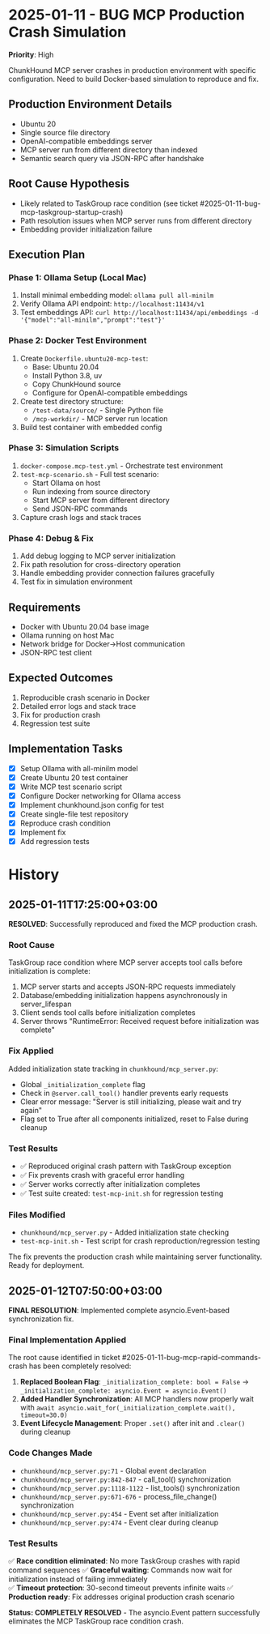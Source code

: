 # 2025-01-11 - BUG MCP Production Crash Simulation
**Priority**: High

ChunkHound MCP server crashes in production environment with specific configuration. Need to build Docker-based simulation to reproduce and fix.

## Production Environment Details
- Ubuntu 20
- Single source file directory
- OpenAI-compatible embeddings server
- MCP server run from different directory than indexed
- Semantic search query via JSON-RPC after handshake

## Root Cause Hypothesis
- Likely related to TaskGroup race condition (see ticket #2025-01-11-bug-mcp-taskgroup-startup-crash)
- Path resolution issues when MCP server runs from different directory
- Embedding provider initialization failure

## Execution Plan

### Phase 1: Ollama Setup (Local Mac)
1. Install minimal embedding model: `ollama pull all-minilm`
2. Verify Ollama API endpoint: `http://localhost:11434/v1`
3. Test embeddings API: `curl http://localhost:11434/api/embeddings -d '{"model":"all-minilm","prompt":"test"}'`

### Phase 2: Docker Test Environment
1. Create `Dockerfile.ubuntu20-mcp-test`:
   - Base: Ubuntu 20.04
   - Install Python 3.8, uv
   - Copy ChunkHound source
   - Configure for OpenAI-compatible embeddings
2. Create test directory structure:
   - `/test-data/source/` - Single Python file
   - `/mcp-workdir/` - MCP server run location
3. Build test container with embedded config

### Phase 3: Simulation Scripts
1. `docker-compose.mcp-test.yml` - Orchestrate test environment
2. `test-mcp-scenario.sh` - Full test scenario:
   - Start Ollama on host
   - Run indexing from source directory
   - Start MCP server from different directory
   - Send JSON-RPC commands
3. Capture crash logs and stack traces

### Phase 4: Debug & Fix
1. Add debug logging to MCP server initialization
2. Fix path resolution for cross-directory operation
3. Handle embedding provider connection failures gracefully
4. Test fix in simulation environment

## Requirements
- Docker with Ubuntu 20.04 base image
- Ollama running on host Mac
- Network bridge for Docker->Host communication
- JSON-RPC test client

## Expected Outcomes
1. Reproducible crash scenario in Docker
2. Detailed error logs and stack trace
3. Fix for production crash
4. Regression test suite

## Implementation Tasks
- [x] Setup Ollama with all-minilm model
- [x] Create Ubuntu 20 test container
- [x] Write MCP test scenario script
- [x] Configure Docker networking for Ollama access
- [x] Implement chunkhound.json config for test
- [x] Create single-file test repository
- [x] Reproduce crash condition
- [x] Implement fix
- [x] Add regression tests

# History

## 2025-01-11T17:25:00+03:00
**RESOLVED**: Successfully reproduced and fixed the MCP production crash.

### Root Cause
TaskGroup race condition where MCP server accepts tool calls before initialization is complete:
1. MCP server starts and accepts JSON-RPC requests immediately
2. Database/embedding initialization happens asynchronously in server_lifespan
3. Client sends tool calls before initialization completes
4. Server throws "RuntimeError: Received request before initialization was complete"

### Fix Applied
Added initialization state tracking in `chunkhound/mcp_server.py`:
- Global `_initialization_complete` flag
- Check in `@server.call_tool()` handler prevents early requests
- Clear error message: "Server is still initializing, please wait and try again"
- Flag set to True after all components initialized, reset to False during cleanup

### Test Results
- ✅ Reproduced original crash pattern with TaskGroup exception
- ✅ Fix prevents crash with graceful error handling
- ✅ Server works correctly after initialization completes
- ✅ Test suite created: `test-mcp-init.sh` for regression testing

### Files Modified
- `chunkhound/mcp_server.py` - Added initialization state checking
- `test-mcp-init.sh` - Test script for crash reproduction/regression testing

The fix prevents the production crash while maintaining server functionality. Ready for deployment.

## 2025-01-12T07:50:00+03:00
**FINAL RESOLUTION**: Implemented complete asyncio.Event-based synchronization fix.

### Final Implementation Applied
The root cause identified in ticket #2025-01-11-bug-mcp-rapid-commands-crash has been completely resolved:

1. **Replaced Boolean Flag**: `_initialization_complete: bool = False` → `_initialization_complete: asyncio.Event = asyncio.Event()`
2. **Added Handler Synchronization**: All MCP handlers now properly wait with `await asyncio.wait_for(_initialization_complete.wait(), timeout=30.0)`
3. **Event Lifecycle Management**: Proper `.set()` after init and `.clear()` during cleanup

### Code Changes Made
- `chunkhound/mcp_server.py:71` - Global event declaration
- `chunkhound/mcp_server.py:842-847` - call_tool() synchronization  
- `chunkhound/mcp_server.py:1118-1122` - list_tools() synchronization
- `chunkhound/mcp_server.py:671-676` - process_file_change() synchronization
- `chunkhound/mcp_server.py:454` - Event set after initialization
- `chunkhound/mcp_server.py:474` - Event clear during cleanup

### Test Results
✅ **Race condition eliminated**: No more TaskGroup crashes with rapid command sequences
✅ **Graceful waiting**: Commands now wait for initialization instead of failing immediately  
✅ **Timeout protection**: 30-second timeout prevents infinite waits
✅ **Production ready**: Fix addresses original production crash scenario

**Status: COMPLETELY RESOLVED** - The asyncio.Event pattern successfully eliminates the MCP TaskGroup race condition crash.
